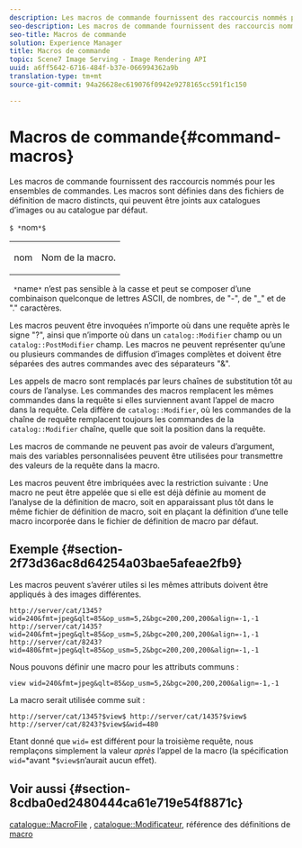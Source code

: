 ```yaml
---
description: Les macros de commande fournissent des raccourcis nommés pour les ensembles de commandes. Les macros sont définies dans des fichiers de définition de macro distincts, qui peuvent être joints aux catalogues d’images ou au catalogue par défaut.
seo-description: Les macros de commande fournissent des raccourcis nommés pour les ensembles de commandes. Les macros sont définies dans des fichiers de définition de macro distincts, qui peuvent être joints aux catalogues d’images ou au catalogue par défaut.
seo-title: Macros de commande
solution: Experience Manager
title: Macros de commande
topic: Scene7 Image Serving - Image Rendering API
uuid: a6ff5642-6716-484f-b37e-066994362a9b
translation-type: tm+mt
source-git-commit: 94a26628ec619076f0942e9278165cc591f1c150

---
```



# Macros de commande{#command-macros}

Les macros de commande fournissent des raccourcis nommés pour les ensembles de commandes. Les macros sont définies dans des fichiers de définition de macro distincts, qui peuvent être joints aux catalogues d’images ou au catalogue par défaut.

`$ *`nom`*$`

<table id="simpletable_A03541622C354F60B5F304B999C4EF8E"> 
 <tr class="strow"> 
  <td class="stentry"> <p><span class="codeph"> <span class="varname"> nom</span></span> </p> </td> 
  <td class="stentry"> <p>Nom de la macro. </p></td> 
 </tr> 
</table>

` *`name`*` n’est pas sensible à la casse et peut se composer d’une combinaison quelconque de lettres ASCII, de nombres, de &quot;-&quot;, de &quot;_&quot; et de &quot;.&quot; caractères.

Les macros peuvent être invoquées n’importe où dans une requête après le signe &quot;?&quot;, ainsi que n’importe où dans un `catalog::Modifier` champ ou un `catalog::PostModifier` champ. Les macros ne peuvent représenter qu’une ou plusieurs commandes de diffusion d’images complètes et doivent être séparées des autres commandes avec des séparateurs &quot;&amp;&quot;.

Les appels de macro sont remplacés par leurs chaînes de substitution tôt au cours de l’analyse. Les commandes des macros remplacent les mêmes commandes dans la requête si elles surviennent avant l’appel de macro dans la requête. Cela diffère de `catalog::Modifier`, où les commandes de la chaîne de requête remplacent toujours les commandes de la `catalog::Modifier` chaîne, quelle que soit la position dans la requête.

Les macros de commande ne peuvent pas avoir de valeurs d’argument, mais des variables personnalisées peuvent être utilisées pour transmettre des valeurs de la requête dans la macro.

Les macros peuvent être imbriquées avec la restriction suivante : Une macro ne peut être appelée que si elle est déjà définie au moment de l’analyse de la définition de macro, soit en apparaissant plus tôt dans le même fichier de définition de macro, soit en plaçant la définition d’une telle macro incorporée dans le fichier de définition de macro par défaut.

## Exemple {#section-2f73d36ac8d64254a03bae5afeae2fb9}

Les macros peuvent s’avérer utiles si les mêmes attributs doivent être appliqués à des images différentes.

`http://server/cat/1345?wid=240&fmt=jpeg&qlt=85&op_usm=5,2&bgc=200,200,200&align=-1,-1 http://server/cat/1435?wid=240&fmt=jpeg&qlt=85&op_usm=5,2&bgc=200,200,200&align=-1,-1 http://server/cat/8243?wid=480&fmt=jpeg&qlt=85&op_usm=5,2&bgc=200,200,200&align=-1,-1`

Nous pouvons définir une macro pour les attributs communs :

`view wid=240&fmt=jpeg&qlt=85&op_usm=5,2&bgc=200,200,200&align=-1,-1`

La macro serait utilisée comme suit :

`http://server/cat/1345?$view$ http://server/cat/1435?$view$ http://server/cat/8243?$view$&wid=480`

Etant donné que `wid=` est différent pour la troisième requête, nous remplaçons simplement la valeur *après* l’appel de la macro (la spécification `wid=`*avant *`$view$`n’aurait aucun effet).

## Voir aussi {#section-8cdba0ed2480444ca61e719e54f8871c}

[catalogue::MacroFile](../../../../../is-api/image-catalog/image-serving-api-ref/c-image-catalog-reference/c-attributes-reference/r-macrofile.md#reference-f91d717b3847458ca0f1fe95387554a2) , [catalogue::Modificateur](/help/aem-is-ir-api/is-api/image-catalog/image-serving-api-ref/c-image-catalog-reference/c-image-svg-data-reference/c-image-data-reference/r-modifier-cat.md), référence des définitions de [macro](../../../../../is-api/image-catalog/image-serving-api-ref/c-image-catalog-reference/c-macro-definition-reference/c-macro-definition-reference.md#concept-5ec73f7636c1496fba1e94094e694e79)
